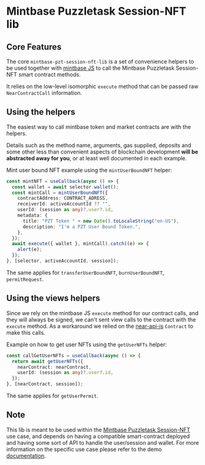 # Mintbase Puzzletask Session-NFT lib

## Core Features

The core `mintbase-pzt-session-nft-lib` is a set of convenience helpers to be used together with [mintbase JS](https://github.com/Mintbase/mintbase-js) to call the Mintbase Puzzletask Session-NFT smart contract methods.

It relies on the low-level isomorphic `execute` method that can be passed raw `NearContractCall` information.

## Using the helpers

The easiest way to call mintbase token and market contracts are with the helpers.

Details such as the method name, arguments, gas supplied, deposits and some other less than convenient aspects of blockchain development **will be abstracted away for you**, or at least well documented in each example.

Mint user bound NFT example using the `mintUserBoundNFT` helper:

```typescript
const mintNFT = useCallback(async () => {
  const wallet = await selector.wallet();
  const mintCall = mintUserBoundNFT({
    contractAddress: CONTRACT_ADRESS,
    receiverId: activeAccountId ?? "",
    userId: (session as any)?.user?.id,
    metadata: {
      title: "PZT Token " + new Date().toLocaleString("en-US"),
      description: "I'm a PZT User Bound Token.",
    },
  });
  await execute({ wallet }, mintCall).catch((e) => {
    alert(e);
  });
}, [selector, activeAccountId, session]);
```

The same applies for `transferUserBoundNFT`, `burnUserBoundNFT`, `permitRequest`.

## Using the views helpers

Since we rely on the mintbase JS `execute` method for our contract calls, and they will always be signed, we can't sent view calls to the contract with the `execute` method. As a workaround we relied on the [near-api-js](https://github.com/near/near-api-js) `Contract` to make this calls.

Example on how to get user NFTs using the `getUserNFTs` helper:

```typescript
const callGetUserNFTs = useCallback(async () => {
  return await getUserNFTs({
    nearContract: nearContract,
    userId: (session as any)?.user?.id,
  });
}, [nearContract, session]);
```

The same applies for `getUserPermit`.

## Note

This lib is meant to be used within the [Mintbase Puzzletask Session-NFT](https://github.com/pztask/mintbase-pzt-session-nft-demo) use case, and depends on having a compatible smart-contract deployed and having some sort of API to handle the user/session and wallet. For more information on the specific use case please refer to the demo [documentation](https://github.com/pztask/mintbase-pzt-session-nft-demo).
